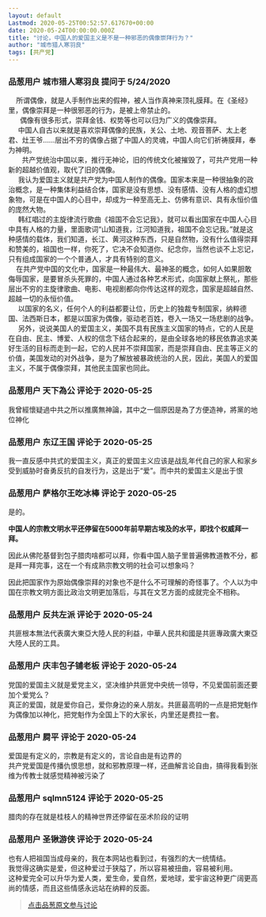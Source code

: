 ```yaml
---
layout: default
Lastmod: 2020-05-25T00:52:57.617670+00:00
date: 2020-05-24T00:00:00.000Z
title: "讨论，中国人的爱国主义是不是一种邪恶的偶像崇拜行为？"
author: "城市猎人寒羽良"
tags: [共产党]
---
```



### 品葱用户 **城市猎人寒羽良** 提问于 5/24/2020
    
    所谓偶像，就是人手制作出来的假神，被人当作真神来顶礼膜拜。在《圣经》里，偶像崇拜是一种很邪恶的行为，是被上帝禁止的。  
      偶像有很多形式，崇拜金钱、权势等也可以归为广义的偶像崇拜。  
     中国人自古以来就是喜欢崇拜偶像的民族，关公、土地、观音菩萨、太上老君、灶王爷……层出不穷的偶像占据了中国人的灵魂，中国人向它们祈祷膜拜，奉为神明。  
       共产党统治中国以来，推行无神论，旧的传统文化被摧毁了，可共产党用一种新的超越价值观，取代了旧的偶像。  
     我认为爱国主义就是共产党为中国人制作的偶像。国家本来是一种很抽象的政治概念，是一种集体利益结合体，国家是没有思想、没有感情、没有人格的虚幻想象物，可是在中国人的心目中，却成为一种至高无上、仿佛有意识、具有永恒价值的庞然大物。  
     韩红唱过的主旋律流行歌曲《祖国不会忘记我》，就可以看出国家在中国人心目中具有人格的力量，里面歌词“山知道我，江河知道我，祖国不会忘记我。”就是这种感情的载体，我们知道，长江、黄河这种东西，只是自然物，没有什么值得崇拜和赞美的，祖国也一样，你死了，它决不会知道你、纪念你，当然也谈不上忘记，只有组成国家的一个个普通人，才具有特别的意义。  
    在共产党中国的文化中，国家是一种最伟大、最神圣的概念，如何人如果胆敢侮辱国家，是要冒杀头死罪的，中国人通过各种艺术形式，向国家献上祭礼，那些层出不穷的主旋律歌曲、电影、电视剧都向你传达这样的观念，国家是超越自然、超越一切的永恒价值。  
     以国家的名义，任何个人的利益都要让位，历史上的独裁专制国家，纳粹德国、法西斯日本，都是以国家为偶像，驱动老百姓，卷入一场又一场悲剧的战争。  
     另外，说说美国人的爱国主义，美国不具有民族主义国家的特点，它的人民是在自由、民主、博爱、人权的信念下结合起来的，是由全球各地的移民依靠追求美好生活的目标而走到一起，它的人民并不崇拜国家，而是崇拜自由、民主等正义的价值，美国发动的对外战争，是为了解放被暴政统治的人民，因此，美国人的爱国主义，不属于偶像崇拜，其他民主国家也同此。
    
                

### 品葱用户 **天下為公** 评论于 2020-05-25
        
我曾經懷疑過中共之所以推廣無神論，其中之一個原因是為了方便造神，將黨的地位神化
        
                

### 品葱用户 **东辽王国** 评论于 2020-05-25
        
我一直反感中共式的爱国主义，真正的爱国主义应该是战乱年代自己的家人和家乡受到威胁时奋勇反抗的自发行为，这是出于“爱”。而中共的爱国主义是出于恨
        
                

### 品葱用户 **萨格尔王吃冰棒** 评论于 2020-05-25
        
是的。  
  
**中国人的宗教文明水平还停留在5000年前早期古埃及的水平，即找个权威拜一拜。**  
  
因此从佛陀基督到包子腊肉啥都可以拜，你看中国人脑子里普遍佛教道教不分，都是拜一拜完事，这在一个有成熟宗教文明的社会可以想象吗？  
  
因此把国家作为原始偶像崇拜的对象也不是什么不可理解的奇怪事了。个人以为中国在宗教文明方面比政治文明更加落后，与其在文艺方面的成就完全不相称。
        
                

### 品葱用户 **反共左派** 评论于 2020-05-24
        
共匪根本無法代表廣大東亞大陸人民的利益，中華人民共和國是共匪專政廣大東亞大陸人民的工具。
        
                

### 品葱用户 **庆丰包子铺老板** 评论于 2020-05-24
        
党国的爱国主义就是爱党主义，坚决维护共匪党中央统一领导，不见爱国前面还要加个爱党么？  
真正的爱国，就是爱你自己，爱你身边的亲人朋友。共匪最高明的一点是把党魁作为偶像加以神化，把党魁作为全国上下的大家长，内里还是费拉一套。
        
                

### 品葱用户 **屙平** 评论于 2020-05-24
        
爱国是有定义的，宗教是有定义的，言论自由是有边界的  
共产党爱国是传播仇恨思想，就和邪教原理一样，还曲解言论自由，搞得我看到张维为传教士就感觉精神被污染了
        
                

### 品葱用户 **sqlmn5124** 评论于 2020-05-25
        
腊肉的存在就是桂枝人的精神世界还停留在巫术阶段的证明
        
                

### 品葱用户 **圣锹游侠** 评论于 2020-05-24
        
也有人把祖国当成母亲的，我在本网站也看到过，有强烈的大一统情结。  
我觉得这确实是爱，但这种爱过于狭隘了，所以容易被扭曲，容易被利用。  
这种爱完全可以升华为爱人类，爱生命，爱自然，爱地球，爱宇宙这种更广阔更高尚的情感，而且这些情感永远站在纳粹的反面。
        
                





> [点击品葱原文参与讨论](https://pincong.rocks/question/25915)

